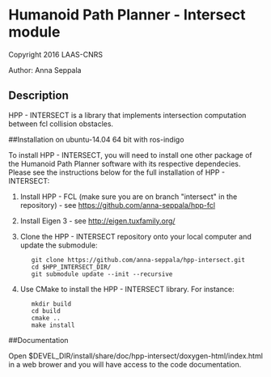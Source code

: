 # Humanoid Path Planner - Intersect module

Copyright 2016 LAAS-CNRS

Author: Anna Seppala

## Description
HPP - INTERSECT is a library that implements intersection computation between fcl collision obstacles.

##Installation on ubuntu-14.04 64 bit with ros-indigo

To install HPP - INTERSECT, you will need to install one other package of the Humanoid Path Planner software with its respective dependecies. Please see the instructions below for the full installation of HPP - INTERSECT:

  1. Install HPP - FCL (make sure you are on branch "intersect" in the repository)
	- see https://github.com/anna-seppala/hpp-fcl

  2. Install Eigen 3
	- see http://eigen.tuxfamily.org/

  3. Clone the HPP - INTERSECT repository onto your local computer and update the submodule:

			git clone https://github.com/anna-seppala/hpp-intersect.git
			cd $HPP_INTERSECT_DIR/
			git submodule update --init --recursive

  4. Use CMake to install the HPP - INTERSECT library. For instance:

			mkdir build
			cd build
			cmake ..
			make install


##Documentation

Open $DEVEL_DIR/install/share/doc/hpp-intersect/doxygen-html/index.html in a web brower and you will have access to the code documentation.

